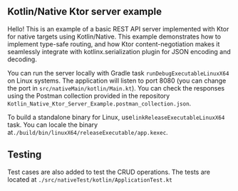 ## Kotlin/Native Ktor server example

Hello! This is an example of a basic REST API server implemented with Ktor for native targets using Kotlin/Native. This example demonstrates how to implement type-safe routing, and how Ktor content-negotiation makes it seamlessly integrate with kotlinx.serialization plugin for JSON encoding and decoding.

You can run the server locally with Gradle task `runDebugExecutableLinuxX64`
on Linux systems. The application will listen to port 8080 (you can change
the port in `src/nativeMain/kotlin/Main.kt`). You can check the responses
using the Postman collection  provided in the repository 
`Kotlin_Native_Ktor_Server_Example.postman_collection.json`.

To build a standalone binary 
for Linux, use`linkReleaseExecutableLinuxX64` task. You can locale the binary
at`./build/bin/linuxX64/releaseExecutable/app.kexec`.

## Testing

Test cases are also added to test the CRUD operations. The tests are located
at `./src/nativeTest/kotlin/ApplicationTest.kt`
